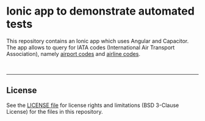 # Ionic app to demonstrate automated tests #

This repository contains an Ionic app which uses Angular and Capacitor. 
The app allows to query for IATA codes (International Air Transport Association), namely [airport codes](https://en.wikipedia.org/wiki/IATA_airport_code)
and [airline codes](https://en.wikipedia.org/wiki/Airline_codes).

<br>

----

## License ##

See the [LICENSE file](LICENSE.md) for license rights and limitations (BSD 3-Clause License) for the files in this repository.

<br>